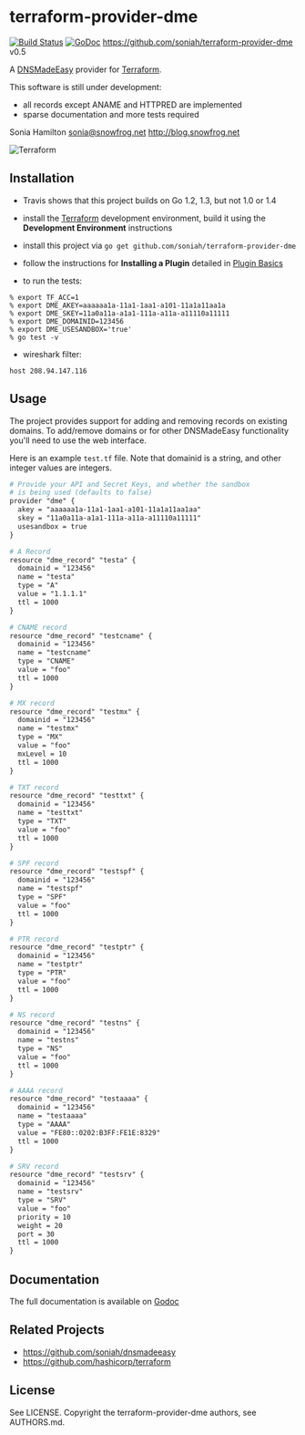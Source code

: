 # terraform-provider-dme

[![Build
Status](https://travis-ci.org/soniah/terraform-provider-dme.svg?branch=master)](https://travis-ci.org/soniah/terraform-provider-dme)
[![GoDoc](https://godoc.org/github.com/soniah/terraform-provider-dme?status.png)](http://godoc.org/github.com/soniah/terraform-provider-dme)
https://github.com/soniah/terraform-provider-dme v0.5

A [DNSMadeEasy](http://www.dnsmadeeasy.com/) provider for [Terraform](https://github.com/hashicorp/terraform).

This software is still under development:

* all records except ANAME and HTTPRED are implemented
* sparse documentation and more tests required

Sonia Hamilton sonia@snowfrog.net http://blog.snowfrog.net

![Terraform](https://raw.githubusercontent.com/hashicorp/terraform/master/website/source/assets/images/readme.png)

## Installation

* Travis shows that this project builds on Go 1.2, 1.3, but not 1.0 or 1.4

* install the [Terraform](https://github.com/hashicorp/terraform)
  development environment, build it using the **Development Environment**
  instructions

* install this project via `go get github.com/soniah/terraform-provider-dme`

* follow the instructions for **Installing a Plugin** detailed in
  [Plugin Basics](https://www.terraform.io/docs/plugins/basics.html)

* to run the tests:

```shell
% export TF_ACC=1
% export DME_AKEY=aaaaaa1a-11a1-1aa1-a101-11a1a11aa1a
% export DME_SKEY=11a0a11a-a1a1-111a-a11a-a11110a11111
% export DME_DOMAINID=123456
% export DME_USESANDBOX='true'
% go test -v
```

* wireshark filter:

```shell
host 208.94.147.116
```

## Usage

The project provides support for adding and removing records
on existing domains. To add/remove domains or for other
DNSMadeEasy functionality you'll need to use the web
interface.


Here is an example `test.tf` file. Note that domainid is a
string, and other integer values are integers.

```apache
# Provide your API and Secret Keys, and whether the sandbox
# is being used (defaults to false)
provider "dme" {
  akey = "aaaaaa1a-11a1-1aa1-a101-11a1a11aa1aa"
  skey = "11a0a11a-a1a1-111a-a11a-a11110a11111"
  usesandbox = true
}

# A Record
resource "dme_record" "testa" {
  domainid = "123456"
  name = "testa"
  type = "A"
  value = "1.1.1.1"
  ttl = 1000
}

# CNAME record
resource "dme_record" "testcname" {
  domainid = "123456"
  name = "testcname"
  type = "CNAME"
  value = "foo"
  ttl = 1000
}

# MX record
resource "dme_record" "testmx" {
  domainid = "123456"
  name = "testmx"
  type = "MX"
  value = "foo"
  mxLevel = 10
  ttl = 1000
}

# TXT record
resource "dme_record" "testtxt" {
  domainid = "123456"
  name = "testtxt"
  type = "TXT"
  value = "foo"
  ttl = 1000
}

# SPF record
resource "dme_record" "testspf" {
  domainid = "123456"
  name = "testspf"
  type = "SPF"
  value = "foo"
  ttl = 1000
}

# PTR record
resource "dme_record" "testptr" {
  domainid = "123456"
  name = "testptr"
  type = "PTR"
  value = "foo"
  ttl = 1000
}

# NS record
resource "dme_record" "testns" {
  domainid = "123456"
  name = "testns"
  type = "NS"
  value = "foo"
  ttl = 1000
}

# AAAA record
resource "dme_record" "testaaaa" {
  domainid = "123456"
  name = "testaaaa"
  type = "AAAA"
  value = "FE80::0202:B3FF:FE1E:8329"
  ttl = 1000
}

# SRV record
resource "dme_record" "testsrv" {
  domainid = "123456"
  name = "testsrv"
  type = "SRV"
  value = "foo"
  priority = 10
  weight = 20
  port = 30
  ttl = 1000
}

```

## Documentation

The full documentation is available on [Godoc](http://godoc.org/github.com/soniah/dnsmadeeasy)

## Related Projects

* https://github.com/soniah/dnsmadeeasy
* https://github.com/hashicorp/terraform

## License

See LICENSE. Copyright the terraform-provider-dme authors, see AUTHORS.md.
